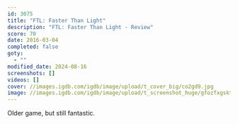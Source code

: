 ```yaml
---
id: 3075
title: "FTL: Faster Than Light"
description: "FTL: Faster Than Light - Review"
score: 70
date: 2016-03-04
completed: false
goty:
  - ""
modified_date: 2024-08-16
screenshots: []
videos: []
cover: //images.igdb.com/igdb/image/upload/t_cover_big/co2gd9.jpg
image: //images.igdb.com/igdb/image/upload/t_screenshot_huge/gfozfxgsktpxv9hrpbnd.jpg
---
```

Older game, but still fantastic.